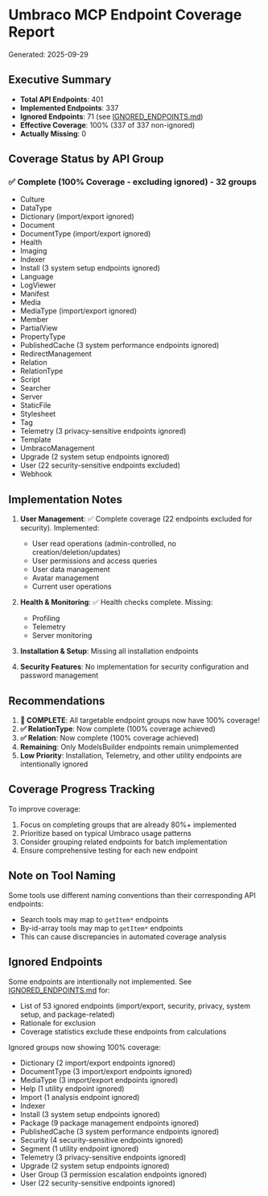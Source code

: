 # Umbraco MCP Endpoint Coverage Report

Generated: 2025-09-29

## Executive Summary

- **Total API Endpoints**: 401
- **Implemented Endpoints**: 337
- **Ignored Endpoints**: 71 (see [IGNORED_ENDPOINTS.md](./IGNORED_ENDPOINTS.md))
- **Effective Coverage**: 100% (337 of 337 non-ignored)
- **Actually Missing**: 0

## Coverage Status by API Group

### ✅ Complete (100% Coverage - excluding ignored) - 32 groups
- Culture
- DataType
- Dictionary (import/export ignored)
- Document
- DocumentType (import/export ignored)
- Health
- Imaging
- Indexer
- Install (3 system setup endpoints ignored)
- Language
- LogViewer
- Manifest
- Media
- MediaType (import/export ignored)
- Member
- PartialView
- PropertyType
- PublishedCache (3 system performance endpoints ignored)
- RedirectManagement
- Relation
- RelationType
- Script
- Searcher
- Server
- StaticFile
- Stylesheet
- Tag
- Telemetry (3 privacy-sensitive endpoints ignored)
- Template
- UmbracoManagement
- Upgrade (2 system setup endpoints ignored)
- User (22 security-sensitive endpoints excluded)
- Webhook

## Implementation Notes

1. **User Management**: ✅ Complete coverage (22 endpoints excluded for security). Implemented:
   - User read operations (admin-controlled, no creation/deletion/updates)
   - User permissions and access queries
   - User data management
   - Avatar management
   - Current user operations


3. **Health & Monitoring**: ✅ Health checks complete. Missing:
   - Profiling
   - Telemetry
   - Server monitoring

4. **Installation & Setup**: Missing all installation endpoints

5. **Security Features**: No implementation for security configuration and password management

## Recommendations

1. **🎉 COMPLETE**: All targetable endpoint groups now have 100% coverage!
2. **✅ RelationType**: Now complete (100% coverage achieved)
3. **✅ Relation**: Now complete (100% coverage achieved)
4. **Remaining**: Only ModelsBuilder endpoints remain unimplemented
5. **Low Priority**: Installation, Telemetry, and other utility endpoints are intentionally ignored

## Coverage Progress Tracking

To improve coverage:
1. Focus on completing groups that are already 80%+ implemented
2. Prioritize based on typical Umbraco usage patterns
3. Consider grouping related endpoints for batch implementation
4. Ensure comprehensive testing for each new endpoint

## Note on Tool Naming

Some tools use different naming conventions than their corresponding API endpoints:
- Search tools may map to `getItem*` endpoints
- By-id-array tools may map to `getItem*` endpoints
- This can cause discrepancies in automated coverage analysis

## Ignored Endpoints

Some endpoints are intentionally not implemented. See [IGNORED_ENDPOINTS.md](./IGNORED_ENDPOINTS.md) for:
- List of 53 ignored endpoints (import/export, security, privacy, system setup, and package-related)
- Rationale for exclusion
- Coverage statistics exclude these endpoints from calculations

Ignored groups now showing 100% coverage:
- Dictionary (2 import/export endpoints ignored)
- DocumentType (3 import/export endpoints ignored)
- MediaType (3 import/export endpoints ignored)
- Help (1 utility endpoint ignored)
- Import (1 analysis endpoint ignored)
- Indexer
- Install (3 system setup endpoints ignored)
- Package (9 package management endpoints ignored)
- PublishedCache (3 system performance endpoints ignored)
- Security (4 security-sensitive endpoints ignored)
- Segment (1 utility endpoint ignored)
- Telemetry (3 privacy-sensitive endpoints ignored)
- Upgrade (2 system setup endpoints ignored)
- User Group (3 permission escalation endpoints ignored)
- User (22 security-sensitive endpoints ignored)
